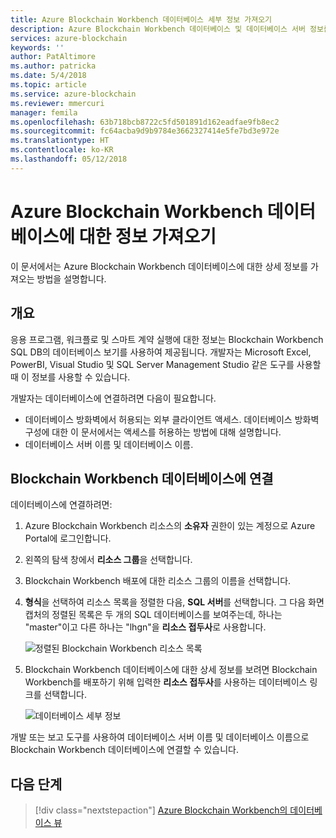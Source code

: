 ```yaml
---
title: Azure Blockchain Workbench 데이터베이스 세부 정보 가져오기
description: Azure Blockchain Workbench 데이터베이스 및 데이터베이스 서버 정보를 가져오는 방법을 알아봅니다.
services: azure-blockchain
keywords: ''
author: PatAltimore
ms.author: patricka
ms.date: 5/4/2018
ms.topic: article
ms.service: azure-blockchain
ms.reviewer: mmercuri
manager: femila
ms.openlocfilehash: 63b718bcb8722c5fd501891d162eadfae9fb8ec2
ms.sourcegitcommit: fc64acba9d9b9784e3662327414e5fe7bd3e972e
ms.translationtype: HT
ms.contentlocale: ko-KR
ms.lasthandoff: 05/12/2018
---
```

# <a name="get-information-about-your-azure-blockchain-workbench-database"></a>Azure Blockchain Workbench 데이터베이스에 대한 정보 가져오기

이 문서에서는 Azure Blockchain Workbench 데이터베이스에 대한 상세 정보를 가져오는 방법을 설명합니다.

## <a name="overview"></a>개요

응용 프로그램, 워크플로 및 스마트 계약 실행에 대한 정보는 Blockchain Workbench SQL DB의 데이터베이스 보기를 사용하여 제공됩니다. 개발자는 Microsoft Excel, PowerBI, Visual Studio 및 SQL Server Management Studio 같은 도구를 사용할 때 이 정보를 사용할 수 있습니다.

개발자는 데이터베이스에 연결하려면 다음이 필요합니다.

* 데이터베이스 방화벽에서 허용되는 외부 클라이언트 액세스. 데이터베이스 방화벽 구성에 대한 이 문서에서는 액세스를 허용하는 방법에 대해 설명합니다.
* 데이터베이스 서버 이름 및 데이터베이스 이름.

## <a name="connect-to-the-blockchain-workbench-database"></a>Blockchain Workbench 데이터베이스에 연결

데이터베이스에 연결하려면:

1. Azure Blockchain Workbench 리소스의 **소유자** 권한이 있는 계정으로 Azure Portal에 로그인합니다.
2. 왼쪽의 탐색 창에서 **리소스 그룹**을 선택합니다.
3. Blockchain Workbench 배포에 대한 리소스 그룹의 이름을 선택합니다.
4. **형식**을 선택하여 리소스 목록을 정렬한 다음, **SQL 서버**를 선택합니다. 그 다음 화면 캡처의 정렬된 목록은 두 개의 SQL 데이터베이스를 보여주는데, 하나는 "master"이고 다른 하나는 "lhgn"을 **리소스 접두사**로 사용합니다.

   ![정렬된 Blockchain Workbench 리소스 목록](media/blockchain-workbench-getdb-details/sorted-workbench-resource-list.png)

5. Blockchain Workbench 데이터베이스에 대한 상세 정보를 보려면 Blockchain Workbench를 배포하기 위해 입력한 **리소스 접두사**를 사용하는 데이터베이스 링크를 선택합니다.

   ![데이터베이스 세부 정보](media/blockchain-workbench-getdb-details/workbench-db-details.png)

개발 또는 보고 도구를 사용하여 데이터베이스 서버 이름 및 데이터베이스 이름으로 Blockchain Workbench 데이터베이스에 연결할 수 있습니다.

## <a name="next-steps"></a>다음 단계

> [!div class="nextstepaction"]
> [Azure Blockchain Workbench의 데이터베이스 뷰](blockchain-workbench-database-views.md)